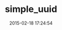 ---
layout: post
title:  "simple_uuid"
repo:   "cassandra-rb/simple_uuid"
date:   2015-02-18 17:24:54
gemurl: https://github.com/cassandra-rb/simple_uuid
---